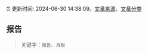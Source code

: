 :alarm_clock: 更新时间: 2024-06-30 14:38:09。[文章来源](/README.md)、[文章分类](/TAGS.md)

## 报告


> 关键字：`报告`、`月报`



